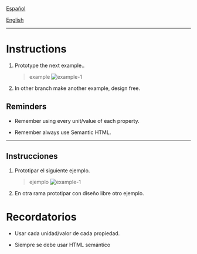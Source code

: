 [Español](#Instrucciones)

[English](#Instructions)

---

# Instructions

1. Prototype the next example..

   > example
   > ![example-1](assets/example-1.gif)

2. In other branch make another example, design free.

## Reminders

- Remember using every unit/value of each property.

- Remember always use Semantic HTML.

---

## Instrucciones

1. Prototipar el siguiente ejemplo.

   > ejemplo
   > ![example-1](assets/example-1.gif)

2. En otra rama prototipar con diseño libre otro ejemplo.

# Recordatorios

- Usar cada unidad/valor de cada propiedad.

- Siempre se debe usar HTML semántico
